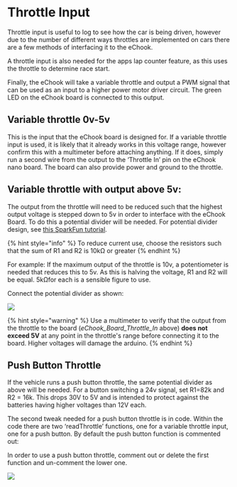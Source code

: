 # Throttle Input

Throttle input is useful to log to see how the car is being driven, however due to the number of different ways throttles are implemented on cars there are a few methods of interfacing it to the eChook.

A throttle input is also needed for the apps lap counter feature, as this uses the throttle to determine race start.

Finally, the eChook will take a variable throttle and output a PWM signal that can be used as an input to a higher power motor driver circuit. The green LED on the eChook board is connected to this output.

## Variable throttle 0v-5v

This is the input that the eChook board is designed for. If a variable throttle input is used, it is likely that it already works in this voltage range, however confirm this with a multimeter before attaching anything. If it does, simply run a second wire from the output to the ‘Throttle In’ pin on the eChook nano board. The board can also provide power and ground to the throttle.

## Variable throttle with output above 5v:

The output from the throttle will need to be reduced such that the highest output voltage is stepped down to 5v in order to interface with the eChook Board. To do this a potential divider will be needed. For potential divider design, see [this SparkFun tutorial](https://learn.sparkfun.com/tutorials/voltage-dividers).

{% hint style="info" %}
To reduce current use, choose the resistors such that the sum of R1 and R2 is 10kΩ or greater
{% endhint %}

For example: If the maximum output of the throttle is 10v, a potentiometer is needed that reduces this to 5v. As this is halving the voltage, R1 and R2 will be equal. 5kΩfor each is a sensible figure to use.

Connect the potential divider as shown:

![](https://lh5.googleusercontent.com/KW_L3b9ZulcJHl2DW7X59uPfOaAb0Wx-hhOOY05LV8JsQ-45gsAX87I-p3_iwrGjc9t9DdA0AJs7RcMXF0zFeOA8yvB3myBPQoFCtgvISXY-wqJguEm9DNX9WkTusLDgDmWt9u7F)

{% hint style="warning" %}
Use a multimeter to verify that the output from the throttle to the board \(_eChook\_Board\_Throttle\_In_ above\) **does not exceed 5V** at any point in the throttle's range before connecting it to the board. Higher voltages will damage the arduino.
{% endhint %}

## Push Button Throttle

If the vehicle runs a push button throttle, the same potential divider as above will be needed. For a button switching a 24v signal, set R1=82k and R2 = 16k. This drops 30V to 5V and is intended to protect against the batteries having higher voltages than 12V each.

The second tweak needed for a push button throttle is in code. Within the code there are two ‘readThrottle’ functions, one for a variable throttle input, one for a push button. By default the push button function is commented out:

In order to use a push button throttle, comment out or delete the first function and un-comment the lower one.

![](https://lh6.googleusercontent.com/CAEAoiHKOEKyukwirS0e39eVdBUcFY0UA1xSfdo8wJKsOlWa445s51SyLxOuQwxCtJMV_cZVKudRkI758Xg3MbpXjaRO3Wg8_Y1CxmcRzcYLdZvecekJte78wcOjE3PVGOOJbQX_)

